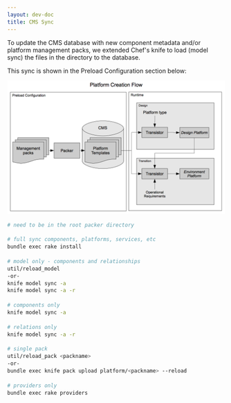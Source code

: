 ```yaml
---
layout: dev-doc
title: CMS Sync
---
```


To update the CMS database with new component metadata and/or platform management packs, we extended Chef's knife to load (model sync) the files in the directory to the database.

This sync is shown in the Preload Configuration section below:

![Platform create flow](/assets/docs/local/images/platform-create-flow.png)

~~~bash
# need to be in the root packer directory

# full sync components, platforms, services, etc
bundle exec rake install

# model only - components and relationships
util/reload_model
-or-
knife model sync -a
knife model sync -a -r

# components only
knife model sync -a

# relations only
knife model sync -a -r

# single pack
util/reload_pack <packname>
-or-
bundle exec knife pack upload platform/<packname> --reload

# providers only
bundle exec rake providers
~~~

